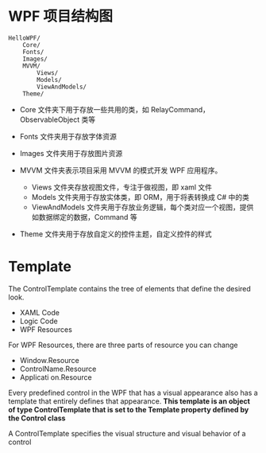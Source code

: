 # WPF 项目结构图

```text
HelloWPF/
	Core/
	Fonts/
	Images/
	MVVM/
		Views/
		Models/
		ViewAndModels/
	Theme/
```

- Core 文件夹下用于存放一些共用的类，如 RelayCommand，ObservableObject 类等
- Fonts 文件夹用于存放字体资源
- Images 文件夹用于存放图片资源

- MVVM 文件夹表示项目采用 MVVM 的模式开发 WPF 应用程序。
  - Views 文件夹存放视图文件，专注于做视图，即 xaml 文件
  - Models 文件夹用于存放实体类，即 ORM，用于将表转换成 C# 中的类
  - ViewAndModels 文件夹用于存放业务逻辑，每个类对应一个视图，提供如数据绑定的数据，Command 等
- Theme 文件夹用于存放自定义的控件主题，自定义控件的样式

# Template

The ControlTemplate contains the tree of elements that define the desired look.

- XAML Code
- Logic Code
- WPF Resources

For WPF Resources, there are three parts of resource you can change

- Window.Resource
- ControlName.Resource
- Applicati on.Resource

Every predefined control in the WPF that has a visual appearance also has a template that entirely defines that appearance. **This template is an object of type ControlTemplate that is set to the Template property defined by the Control class**

A ControlTemplate specifies the visual structure and visual behavior of a control
